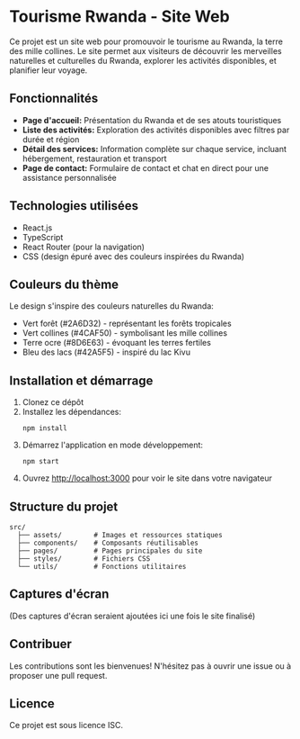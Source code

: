 # Tourisme Rwanda - Site Web

Ce projet est un site web pour promouvoir le tourisme au Rwanda, la terre des mille collines. Le site permet aux visiteurs de découvrir les merveilles naturelles et culturelles du Rwanda, explorer les activités disponibles, et planifier leur voyage.

## Fonctionnalités

- **Page d'accueil:** Présentation du Rwanda et de ses atouts touristiques
- **Liste des activités:** Exploration des activités disponibles avec filtres par durée et région
- **Détail des services:** Information complète sur chaque service, incluant hébergement, restauration et transport
- **Page de contact:** Formulaire de contact et chat en direct pour une assistance personnalisée

## Technologies utilisées

- React.js
- TypeScript
- React Router (pour la navigation)
- CSS (design épuré avec des couleurs inspirées du Rwanda)

## Couleurs du thème

Le design s'inspire des couleurs naturelles du Rwanda:
- Vert forêt (#2A6D32) - représentant les forêts tropicales 
- Vert collines (#4CAF50) - symbolisant les mille collines
- Terre ocre (#8D6E63) - évoquant les terres fertiles
- Bleu des lacs (#42A5F5) - inspiré du lac Kivu

## Installation et démarrage

1. Clonez ce dépôt
2. Installez les dépendances:
   ```
   npm install
   ```
3. Démarrez l'application en mode développement:
   ```
   npm start
   ```
4. Ouvrez [http://localhost:3000](http://localhost:3000) pour voir le site dans votre navigateur

## Structure du projet

```
src/
  ├── assets/        # Images et ressources statiques
  ├── components/    # Composants réutilisables
  ├── pages/         # Pages principales du site
  ├── styles/        # Fichiers CSS
  └── utils/         # Fonctions utilitaires
```

## Captures d'écran

(Des captures d'écran seraient ajoutées ici une fois le site finalisé)

## Contribuer

Les contributions sont les bienvenues! N'hésitez pas à ouvrir une issue ou à proposer une pull request.

## Licence

Ce projet est sous licence ISC. 